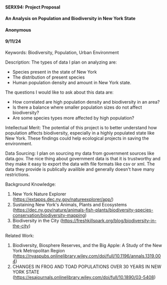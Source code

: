 #### SERX94: Project Proposal
#### An Analysis on Population and Biodiversity in New York State
#### Anonymous
#### 9/11/24

Keywords: Biodiversity, Population, Urban Environment

Description: The types of data I plan on analyzing are:
* Species present in the state of New York
* The distribution of present species
* Human population density and amount in New York state.

The questions I would like to ask about this data are:
* How correlated are high population density and biodiversity in an area?
* Is there a balance where smaller population sizes do not affect biodiversity?
* Are some species types more affected by high population?

Intellectual Merit: The potential of this project is to better understand how population affects biodiversity, especially in a highly populated state like New York. These findings could help ecological projects in saving the environment.

Data Sourcing: I plan on sourcing my data from government sources like data.gov. The nice thing about government data is that it is trustworthy and they make it easy to export the data with file formats like csv or xml. The data they provide is publically availible and generally doesn't have many restrictions.

Background Knowledge:
1. New York Nature Explorer (https://extapps.dec.ny.gov/natureexplorer/app/)
2. Sustaining New York's Animals, Plants and Ecosystems
 (https://dec.ny.gov/nature/animals-fish-plants/biodiversity-species-conservation/biodiversity-mapping)
3. Biodiversity in the City (https://freshkillspark.org/blog/biodiversity-in-the-city)

Related Work:
1. Biodiversity, Biosphere Reserves, and the Big Apple: A Study of the New York Metropolitan Region (https://nyaspubs.onlinelibrary.wiley.com/doi/full/10.1196/annals.1319.004)
2. CHANGES IN FROG AND TOAD POPULATIONS OVER 30 YEARS IN NEW YORK STATE (https://esajournals.onlinelibrary.wiley.com/doi/full/10.1890/03-5408)